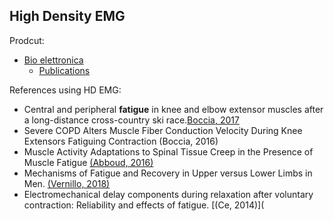 ## High Density EMG 

Prodcut:
 - [Bio elettronica](https://www.otbioelettronica.it/index.php?lang=en)
    - [Publications](https://www.otbioelettronica.it/index.php?option=com_content&view=article&id=54&Itemid=259&lang=en)

References using HD EMG:
 - Central and peripheral **fatigue** in knee and elbow extensor muscles after a long-distance cross-country ski race.[Boccia, 2017](https://www.ncbi.nlm.nih.gov/pubmed/?term=Central+and+peripheral+fatigue+in+knee+and+elbow+extensor+muscles+after+a+long-distance+cross-country+ski+race)
 - Severe COPD Alters Muscle Fiber Conduction Velocity During Knee Extensors Fatiguing Contraction (Boccia, 2016)
 - Muscle Activity Adaptations to Spinal Tissue Creep in the Presence of Muscle Fatigue [(Abboud, 2016)](https://www.ncbi.nlm.nih.gov/pubmed/26866911)
 - Mechanisms of Fatigue and Recovery in Upper versus Lower Limbs in Men. [(Vernillo, 2018)](https://www.ncbi.nlm.nih.gov/pubmed/28991037)
 - Electromechanical delay components during relaxation after voluntary contraction: Reliability and effects of fatigue. [(Ce, 2014)](